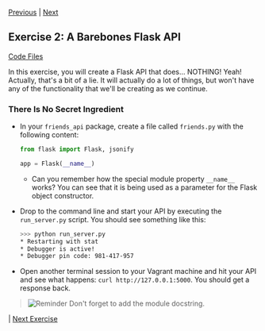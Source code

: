 [Previous](exercise-01.md) |  [Next](exercise-03.md)
## Exercise 2: A Barebones Flask API
[Code Files](../../training/level-4-creating-web-services/bfp-reference/exercise_01)

In this exercise, you will create a Flask API that does... NOTHING! Yeah!
Actually, that's a bit of a lie.  It will actually do a lot of things, but
won't have any of the functionality that we'll be creating as we continue.
    
### There Is No Secret Ingredient
- In your `friends_api` package, create a file called `friends.py` with 
the following content:

    ```python
    from flask import Flask, jsonify
    
    app = Flask(__name__)
    ```   
    
    - Can you remember how the special module property `__name__` works?  You
    can see that it is being used as a parameter for the Flask object
    constructor.
    
- Drop to the command line and start your API by executing the `run_server.py`
script.  You should see something like this:

    ```bash
    >>> python run_server.py
    * Restarting with stat
    * Debugger is active!
    * Debugger pin code: 981-417-957
    ```
    
- Open another terminal session to your Vagrant machine and hit your 
API and see what happens: `curl http://127.0.0.1:5000`.  You should
get a response back.

> ![Reminder](../images/reminder.png) Don't forget to add the module docstring.

| [Next Exercise](exercise-03.md)
